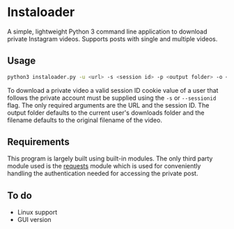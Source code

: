 # Instaloader

A simple, lightweight Python 3 command line application to download private Instagram videos. Supports posts with single and multiple videos.

## Usage

```bash
python3 instaloader.py -u <url> -s <session id> -p <output folder> -o <output filename>
```

To download a private video a valid session ID cookie value of a user that follows the private account must be supplied using the `-s` or `--sessionid` flag. The only required arguments are the URL and the session ID. The output folder defaults to the current user's downloads folder and the filename defaults to the original filename of the video.

## Requirements

This program is largely built using built-in modules. The only third party module used is the [requests](https://pypi.org/project/requests/) module which is used for conveniently handling the authentication needed for accessing the private post.

## To do
* Linux support
* GUI version
